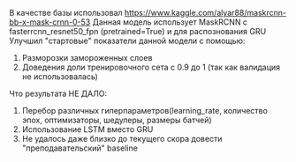 В качестве базы использовал https://www.kaggle.com/alyar88/maskrcnn-bb-x-mask-crnn-0-53
Данная модель использует MaskRCNN с fasterrcnn_resnet50_fpn (pretrained=True) и для распознования GRU
Улучшил "стартовые" показатели данной модели с помощью:
1) Разморозки замороженных слоев
2) Доведения доли тренировочного сета с 0.9 до 1 (так как валидация не использовалась)

Что результата НЕ ДАЛО: 
1) Перебор различных гиперпараметров(learning_rate, количество эпох, оптимизаторы, шедулеры, размеры батчей)
2) Использование LSTM вместо GRU
3) Не удалось даже близко до текущего скора довести "преподавательский" baseline
